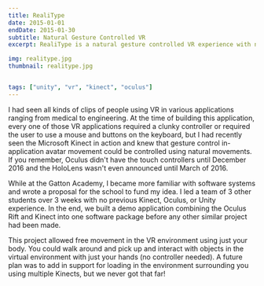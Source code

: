 ```yaml
---
title: RealiType
date: 2015-01-01
endDate: 2015-01-30
subtitle: Natural Gesture Controlled VR
excerpt: RealiType is a natural gesture controlled VR experience with no controllers except your hands and body. 

img: realitype.jpg
thumbnail: realitype.jpg


tags: ["unity", "vr", "kinect", "oculus"]
---
```


I had seen all kinds of clips of people using VR in various applications ranging from medical to engineering. At the time of building this application, every one of those VR applications required a clunky controller or required the user to use a mouse and buttons on the keyboard, but I had recently seen the Microsoft Kinect in action and knew that gesture control in-application avatar movement could be controlled using natural movements. If you remember, Oculus didn't have the touch controllers until December 2016 and the HoloLens wasn't even announced until March of 2016.

While at the Gatton Academy, I became more familiar with software systems and wrote a proposal for the school to fund my idea. I led a team of 3 other students over 3 weeks with no previous Kinect, Oculus, or Unity experience. In the end, we built a demo application combining the Oculus Rift and Kinect into one software package before any other similar project had been made. 

This project allowed free movement in the VR environment using just your body. You could walk around and pick up and interact with objects in the virtual environment with just your hands (no controller needed). A future plan was to add in support for loading in the environment surrounding you using multiple Kinects, but we never got that far!